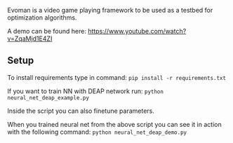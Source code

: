 Evoman is a video game playing framework to be used as a testbed for optimization algorithms.

A demo can be found here:  https://www.youtube.com/watch?v=ZqaMjd1E4ZI


## Setup
To install requirements type in command:
`pip install -r requirements.txt`

If you want to train NN with DEAP network run:
`python neural_net_deap_example.py`

Inside the script you can also finetune parameters.


When you trained neural net from the above script you can see it in action with the following command:
`python neural_net_deap_demo.py`
